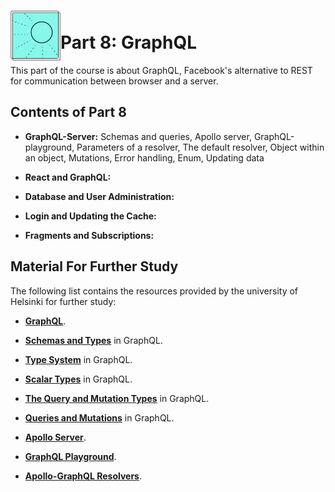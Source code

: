 <h1>
<img src="https://raw.githubusercontent.com/katerina-tziala/fullstackopen2019/master/documentation_images/part8_logo.png" alt="part logo" width="80" height="80" align="left" >
<br/>Part 8: GraphQL<br/>
</h1>

This part of the course is about GraphQL, Facebook's alternative to REST for communication between browser and a server.

<h2>Contents of Part 8</h2>

* **GraphQL-Server:** Schemas and queries, Apollo server, GraphQL-playground, Parameters of a resolver, The default resolver, Object within an object, Mutations, Error handling, Enum, Updating data

* **React and GraphQL:** 

* **Database and User Administration:** 

* **Login and Updating the Cache:** 

* **Fragments and Subscriptions:** 




<h2>Material For Further Study</h2>

The following list contains the resources provided by the university of Helsinki for further study:

* [**GraphQL**](https://graphql.org/).

* [**Schemas and Types**](https://graphql.org/learn/schema/) in GraphQL.

* [**Type System**](https://graphql.org/learn/schema/#type-system) in GraphQL.

* [**Scalar Types**](https://graphql.org/learn/schema/#scalar-types) in GraphQL.

* [**The Query and Mutation Types**](https://graphql.org/learn/schema/#the-query-and-mutation-types) in GraphQL.

* [**Queries and Mutations**](https://graphql.org/learn/queries/#fields) in GraphQL.

* [**Apollo Server**](https://www.apollographql.com/docs/apollo-server/).

* [**GraphQL Playground**](https://www.apollographql.com/docs/apollo-server/testing/graphql-playground/).

* [**Apollo-GraphQL Resolvers**](https://www.apollographql.com/docs/graphql-tools/resolvers/#Resolver-function-signature).







